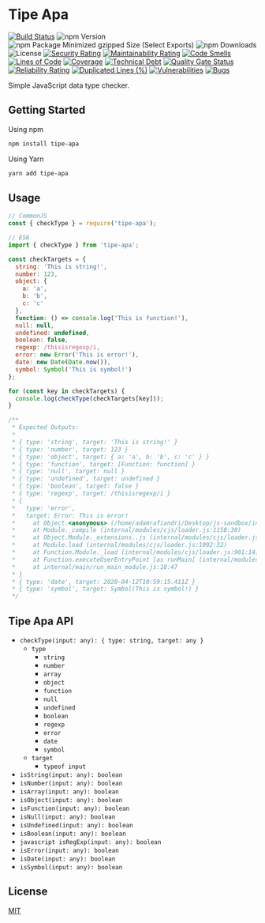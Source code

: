 # Tipe Apa

[![Build Status](https://travis-ci.com/rafiandria23/tipe-apa.svg?branch=main)](https://travis-ci.com/rafiandria23/tipe-apa)
![npm Version](https://img.shields.io/npm/v/tipe-apa)
![npm Package Minimized gzipped Size (Select Exports)](https://img.shields.io/bundlejs/size/tipe-apa)
![npm Downloads](https://img.shields.io/npm/dm/tipe-apa)
![License](https://img.shields.io/npm/l/tipe-apa)
[![Security Rating](https://sonarcloud.io/api/project_badges/measure?project=rafiandria23_tipe-apa&metric=security_rating)](https://sonarcloud.io/summary/new_code?id=rafiandria23_tipe-apa)
[![Maintainability Rating](https://sonarcloud.io/api/project_badges/measure?project=rafiandria23_tipe-apa&metric=sqale_rating)](https://sonarcloud.io/summary/new_code?id=rafiandria23_tipe-apa)
[![Code Smells](https://sonarcloud.io/api/project_badges/measure?project=rafiandria23_tipe-apa&metric=code_smells)](https://sonarcloud.io/summary/new_code?id=rafiandria23_tipe-apa)
[![Lines of Code](https://sonarcloud.io/api/project_badges/measure?project=rafiandria23_tipe-apa&metric=ncloc)](https://sonarcloud.io/summary/new_code?id=rafiandria23_tipe-apa)
[![Coverage](https://sonarcloud.io/api/project_badges/measure?project=rafiandria23_tipe-apa&metric=coverage)](https://sonarcloud.io/summary/new_code?id=rafiandria23_tipe-apa)
[![Technical Debt](https://sonarcloud.io/api/project_badges/measure?project=rafiandria23_tipe-apa&metric=sqale_index)](https://sonarcloud.io/summary/new_code?id=rafiandria23_tipe-apa)
[![Quality Gate Status](https://sonarcloud.io/api/project_badges/measure?project=rafiandria23_tipe-apa&metric=alert_status)](https://sonarcloud.io/summary/new_code?id=rafiandria23_tipe-apa)
[![Reliability Rating](https://sonarcloud.io/api/project_badges/measure?project=rafiandria23_tipe-apa&metric=reliability_rating)](https://sonarcloud.io/summary/new_code?id=rafiandria23_tipe-apa)
[![Duplicated Lines (%)](https://sonarcloud.io/api/project_badges/measure?project=rafiandria23_tipe-apa&metric=duplicated_lines_density)](https://sonarcloud.io/summary/new_code?id=rafiandria23_tipe-apa)
[![Vulnerabilities](https://sonarcloud.io/api/project_badges/measure?project=rafiandria23_tipe-apa&metric=vulnerabilities)](https://sonarcloud.io/summary/new_code?id=rafiandria23_tipe-apa)
[![Bugs](https://sonarcloud.io/api/project_badges/measure?project=rafiandria23_tipe-apa&metric=bugs)](https://sonarcloud.io/summary/new_code?id=rafiandria23_tipe-apa)

Simple JavaScript data type checker.

## Getting Started

Using npm

```sh
npm install tipe-apa
```

Using Yarn

```sh
yarn add tipe-apa
```

## Usage

```javascript
// CommonJS
const { checkType } = require('tipe-apa');

// ES6
import { checkType } from 'tipe-apa';

const checkTargets = {
  string: 'This is string!',
  number: 123,
  object: {
    a: 'a',
    b: 'b',
    c: 'c'
  },
  function: () => console.log('This is function!'),
  null: null,
  undefined: undefined,
  boolean: false,
  regexp: /thisisregexp/i,
  error: new Error('This is error!'),
  date: new Date(Date.now()),
  symbol: Symbol('This is symbol!')
};

for (const key in checkTargets) {
  console.log(checkType(checkTargets[key]));
}

/**
 * Expected Outputs:
 * 
 * { type: 'string', target: 'This is string!' }
 * { type: 'number', target: 123 }
 * { type: 'object', target: { a: 'a', b: 'b', c: 'c' } }
 * { type: 'function', target: [Function: function] }
 * { type: 'null', target: null }
 * { type: 'undefined', target: undefined }
 * { type: 'boolean', target: false }
 * { type: 'regexp', target: /thisisregexp/i }
 * {
 *   type: 'error',
 *   target: Error: This is error!
 *     at Object.<anonymous> (/home/adamrafiandri/Desktop/js-sandbox/index.js:16:10)
 *     at Module._compile (internal/modules/cjs/loader.js:1158:30)
 *     at Object.Module._extensions..js (internal/modules/cjs/loader.js:1178:10)
 *     at Module.load (internal/modules/cjs/loader.js:1002:32)
 *     at Function.Module._load (internal/modules/cjs/loader.js:901:14)
 *     at Function.executeUserEntryPoint [as runMain] (internal/modules/run_main.js:74:12)
 *     at internal/main/run_main_module.js:18:47
 * }
 * { type: 'date', target: 2020-04-12T10:59:15.411Z }
 * { type: 'symbol', target: Symbol(This is symbol!) }
 */
```

## Tipe Apa API

- `checkType(input: any): { type: string, target: any }`
  - `type`
    - `string`
    - `number`
    - `array`
    - `object`
    - `function`
    - `null`
    - `undefined`
    - `boolean`
    - `regexp`
    - `error`
    - `date`
    - `symbol`
  - `target`
    - `typeof input`
- `isString(input: any): boolean`
- `isNumber(input: any): boolean`
- `isArray(input: any): boolean`
- `isObject(input: any): boolean`
- `isFunction(input: any): boolean`
- `isNull(input: any): boolean`
- `isUndefined(input: any): boolean`
- `isBoolean(input: any): boolean`
- `javascript isRegExp(input: any): boolean`
- `isError(input: any): boolean`
- `isDate(input: any): boolean`
- `isSymbol(input: any): boolean`

## License

[MIT](LICENSE)
